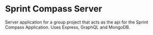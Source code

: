 # Sprint Compass Server
Server application for a group project that acts as the api for the Sprint Compass Application. Uses Express, GraphQL and MongoDB.
